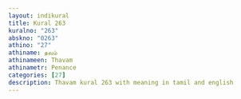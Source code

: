 ```yaml
---
layout: indikural
title: Kural 263
kuralno: "263"
abskno: "0263"
athino: "27"
athiname: தவம்
athinameen: Thavam
athinametr: Penance
categories: [27]
description: Thavam kural 263 with meaning in tamil and english 
---
```


